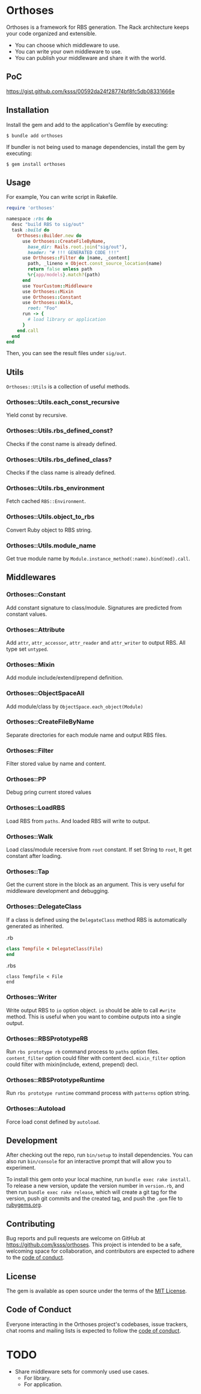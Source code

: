 # Orthoses

Orthoses is a framework for RBS generation.
The Rack architecture keeps your code organized and extensible.

- You can choose which middleware to use.
- You can write your own middleware to use.
- You can publish your middleware and share it with the world.

## PoC

https://gist.github.com/ksss/00592da24f28774bf8fc5db08331666e

## Installation

Install the gem and add to the application's Gemfile by executing:

    $ bundle add orthoses

If bundler is not being used to manage dependencies, install the gem by executing:

    $ gem install orthoses

## Usage

For example, You can write script in Rakefile.

```rb
require 'orthoses'

namespace :rbs do
  desc "build RBS to sig/out"
  task :build do
    Orthoses::Builder.new do
      use Orthoses::CreateFileByName,
        base_dir: Rails.root.join("sig/out"),
        header: "# !!! GENERATED CODE !!!"
      use Orthoses::Filter do |name, _content|
        path, _lineno = Object.const_source_location(name)
        return false unless path
        %r{app/models}.match?(path)
      end
      use YourCustom::Middleware
      use Orthoses::Mixin
      use Orthoses::Constant
      use Orthoses::Walk,
        root: "Foo"
      run -> {
        # load library or application
      }
    end.call
  end
end
```

Then, you can see the result files under `sig/out`.

## Utils

`Orthoses::Utils` is a collection of useful methods.

### Orthoses::Utils.each_const_recursive

Yield const by recursive.

### Orthoses::Utils.rbs_defined_const?

Checks if the const name is already defined.

### Orthoses::Utils.rbs_defined_class?

Checks if the class name is already defined.

### Orthoses::Utils.rbs_environment

Fetch cached `RBS::Environment`.

### Orthoses::Utils.object_to_rbs

Convert Ruby object to RBS string.

### Orthoses::Utils.module_name

Get true module name by `Module.instance_method(:name).bind(mod).call`.

## Middlewares

### Orthoses::Constant

Add constant signature to class/module.
Signatures are predicted from constant values.

### Orthoses::Attribute

Add `attr`, `attr_accessor`, `attr_reader` and `attr_writer` to output RBS.
All type set `untyped`.

### Orthoses::Mixin

Add module include/extend/prepend definition.

### Orthoses::ObjectSpaceAll

Add module/class by `ObjectSpace.each_object(Module)`

### Orthoses::CreateFileByName

Separate directories for each module name and output RBS files.

### Orthoses::Filter

Filter stored value by name and content.

### Orthoses::PP

Debug pring current stored values

### Orthoses::LoadRBS

Load RBS from `paths`.
And loaded RBS will write to output.

### Orthoses::Walk

Load class/module recersive from `root` constant.
If set String to `root`, It get constant after loading.

### Orthoses::Tap

Get the current store in the block as an argument.
This is very useful for middleware development and debugging.

### Orthoses::DelegateClass

If a class is defined using the `DelegateClass` method
RBS is automatically generated as inherited.

.rb

```rb
class Tempfile < DelegateClass(File)
end
```

.rbs

```rbs
class Tempfile < File
end
```

### Orthoses::Writer

Write output RBS to `io` option object.
`io` should be able to call `#write` method.
This is useful when you want to combine outputs into a single output.

### Orthoses::RBSPrototypeRB

Run `rbs prototype rb` command process to `paths` option files.
`content_filter` option could filter with content decl.
`mixin_filter` option could filter with mixin(include, extend, prepend) decl.

### Orthoses::RBSPrototypeRuntime

Run `rbs prototype runtime` command process with `patterns` option string.

### Orthoses::Autoload

Force load const defined by `autoload`.

## Development

After checking out the repo, run `bin/setup` to install dependencies. You can also run `bin/console` for an interactive prompt that will allow you to experiment.

To install this gem onto your local machine, run `bundle exec rake install`. To release a new version, update the version number in `version.rb`, and then run `bundle exec rake release`, which will create a git tag for the version, push git commits and the created tag, and push the `.gem` file to [rubygems.org](https://rubygems.org).

## Contributing

Bug reports and pull requests are welcome on GitHub at https://github.com/ksss/orthoses. This project is intended to be a safe, welcoming space for collaboration, and contributors are expected to adhere to the [code of conduct](https://github.com/ksss/orthoses/blob/main/CODE_OF_CONDUCT.md).

## License

The gem is available as open source under the terms of the [MIT License](https://opensource.org/licenses/MIT).

## Code of Conduct

Everyone interacting in the Orthoses project's codebases, issue trackers, chat rooms and mailing lists is expected to follow the [code of conduct](https://github.com/ksss/orthoses/blob/main/CODE_OF_CONDUCT.md).

# TODO

- Share middleware sets for commonly used use cases.
  - For library.
  - For application.
